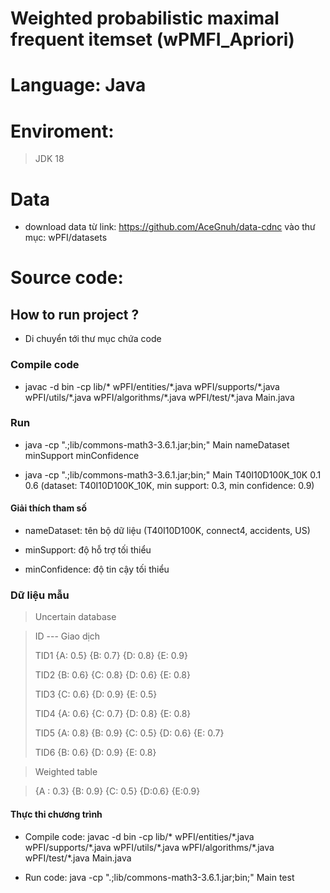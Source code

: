 
# Weighted probabilistic maximal frequent itemset (wPMFI_Apriori)

# Language: Java

# Enviroment:

> JDK 18 

# Data

- download data từ link: https://github.com/AceGnuh/data-cdnc vào thư mục: wPFI/datasets

# Source code:

## How to run project ?

- Di chuyển tới thư mục chứa code

### Compile code
- javac -d bin -cp lib/* wPFI/entities/\*.java wPFI/supports/\*.java wPFI/utils/\*.java wPFI/algorithms/\*.java wPFI/test/\*.java Main.java

### Run
- java -cp ".;lib/commons-math3-3.6.1.jar;bin;" Main nameDataset minSupport minConfidence

- java -cp ".;lib/commons-math3-3.6.1.jar;bin;" Main T40I10D100K_10K 0.1 0.6 (dataset: T40I10D100K_10K, min support: 0.3, min confidence: 0.9)

#### Giải thích tham số

- nameDataset: tên bộ dữ liệu (T40I10D100K, connect4, accidents, US)

- minSupport: độ hỗ trợ tối thiểu

- minConfidence: độ tin cậy tối thiểu

### Dữ liệu mẫu

> Uncertain database

> ID	 ---   Giao dịch
>
> TID1	{A: 0.5} {B: 0.7} {D: 0.8} {E: 0.9}
>
> TID2	{B: 0.6} {C: 0.8} {D: 0.6} {E: 0.8}
>
> TID3	{C: 0.6} {D: 0.9} {E: 0.5}
>
> TID4	{A: 0.6} {C: 0.7} {D: 0.8} {E: 0.8}
>
> TID5	{A: 0.8} {B: 0.9} {C: 0.5} {D: 0.6} {E: 0.7}
>
> TID6	{B: 0.6} {D: 0.9} {E: 0.8}

> Weighted table

> {A : 0.3}	{B: 0.9}	{C: 0.5}	{D:0.6}	{E:0.9}

#### Thực thi chương trình

- Compile code: javac -d bin -cp lib/* wPFI/entities/\*.java wPFI/supports/\*.java wPFI/utils/\*.java wPFI/algorithms/\*.java wPFI/test/\*.java Main.java


- Run code: java -cp ".;lib/commons-math3-3.6.1.jar;bin;" Main test
